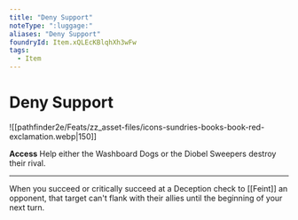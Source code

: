 ```yaml
---
title: "Deny Support"
noteType: ":luggage:"
aliases: "Deny Support"
foundryId: Item.xQLEcKBlqhXh3wFw
tags:
  - Item
---
```


# Deny Support
![[pathfinder2e/Feats/zz_asset-files/icons-sundries-books-book-red-exclamation.webp|150]]

**Access** Help either the Washboard Dogs or the Diobel Sweepers destroy their rival.

* * *

When you succeed or critically succeed at a Deception check to [[Feint]] an opponent, that target can't flank with their allies until the beginning of your next turn.
